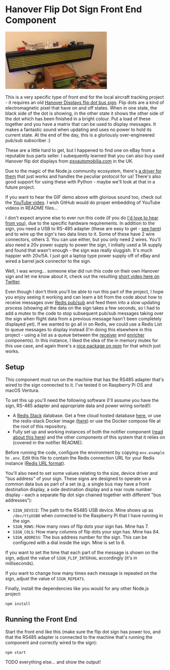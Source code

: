 # Hanover Flip Dot Sign Front End Component

![demo](flipdot_demo.gif)

This is a very specific type of front end for the local aircraft tracking project - it requires an old [Hanover Displays flip dot bus sign](https://www.hanoverdisplays.com/about-us/our-history/).  Flip dots are a kind of electromagnetic pixel that have on and off states.  When in one state, the black side of the dot is showing, in the other state it shows the other side of the dot which has been finished in a bright colour.  Put a load of these together and you have a matrix that can be used to display messages.  It makes a fantastic sound when updating and uses no power to hold its current state.  At the end of the day, this is a gloriously over-engineered pub/sub subscriber :)

These are a little hard to get, but I happened to find one on eBay from a reputable bus parts seller.  I subequently learned that you can also buy used Hanover flip dot displays from [psvautomobilia.com](https://psvautomobilia.com/?product_cat=hanover-flip-dots) in the UK.

Due to the magic of the Node.js community ecosystem, there's [a driver for them](https://www.npmjs.com/package/flipdot-display) that just works and handles the peculiar protocol for us!  There's also good support for using these with Python - maybe we'll look at that in a future project.


If you want to hear the GIF demo above with glorious sound too, check out the [YouTube video](https://www.youtube.com/watch?v=iHm3GZCyKmE).  I wish GitHub would do proper embedding of YouTube videos in README files...

I don't expect anyone else to ever run this code (if you do [I'd love to hear from you](https://simonprickett.dev/contact/)), due to the specific hardware requirements.  In addition to the sign, you need a USB to RS-485 adapter (these are easy to get - [see here](https://www.amazon.co.uk/MODOVER-Converter-Adapter-Supports-Window/dp/B0BS48G5QZ/)) and to wire up the sign's two data lines to it.  Some of these have 2 wire connectors, others 3.  You can use either, but you only need 2 wires.  You'll also need a 20v power supply to power the sign, I initially used a 1A supply and found that wasn't enough - the sign was really sluggish.  It's much happier with 20v/5A.  I just got a laptop type power supply off of eBay and wired a barrel jack connector to the sign.

Well, I was wrong... someone else did run this code on their own Hanover sign and let me know about it, check out the resulting [short video here on Twitter](https://twitter.com/jaket91/status/1644128357175504896).

Even though I don't think you'll be able to run this part of the project, I hope you enjoy seeing it working and can learn a bit from the code about how to receive messages over [Redis pub/sub](https://redis.io/docs/manual/pubsub/) and feed them into a slow updating process (showing all the data on the sign takes a few seconds, so I had to add a mutex to the code to stop subsequent pub/sub messages taking over the sign when flight data from a previous message hasn't been completely displayed yet).  If we wanted to go all in on Redis, we could use a Redis List to queue messages to display instead (I'm doing this elsewhere in this project - using a list as a queue between the [receiver](../../receiver) and [enricher](../../enricher) components).  In this instance, I liked the idea of the in memory mutex for this use case, and again there's a [nice package on npm](https://www.npmjs.com/package/async-mutex) for that which just works.

## Setup

This component must run on the machine that has the RS485 adapter that's wired to the sign connected to it.  I've tested it on Raspberry Pi OS and macOS Ventura.

To set this up you'll need the following software (I'll assume you have the sign, RS-485 adapter and appropriate data and power wiring sorted!):

* A [Redis Stack](https://redis.io/docs/stack/get-started/) database.  Get a free cloud hosted database [here](https://redis.com/try-free), or use the redis-stack Docker image ([here](https://hub.docker.com/r/redis/redis-stack)) or use the Docker compose file at the root of this repository.
* Fully set up and working instances of both the notifier component ([read about this here](../../notifier/README.md)) and the other components of this system that it relies on (covered in the notifier README).

Before running the code, configure the environment by copying `env.example` to `.env`.  Edit this file to contain the Redis connection URL for your Redis instance ([Redis URL format](https://www.iana.org/assignments/uri-schemes/prov/redis)).

You'll also need to set some values relating to the size, device driver and "bus address" of your sign.  These signs are designed to operate on a common data bus as part of a set (e.g. a single bus may have a front destination display, a side destination display and a rear route number display - each a separate flip dot sign chained together with different "bus addresses"):

* `SIGN_DEVICE`: The path to the RS485 USB device.  Mine shows up as `/dev/ttyUSB0` when connected to the Raspberry Pi that I have running in the sign.
* `SIGN_ROWS`: How many rows of flip dots your sign has.  Mine has 7.
* `SIGN_COLS`: How many columns of flip dots your sign has.  Mine has 84.
* `SIGN_ADDRESS`: The bus address number for the sign.  This can be configured with a dial inside the sign.  Mine is set to 6.

If you want to set the time that each part of the message is shown on the sign, adjust the value of `SIGN_FLIP_INTERVAL` accordingly (it's in milliseconds).

If you want to change how many times each message is repeated on the sign, adjust the value of `SIGN_REPEATS`.

Finally, install the dependencies like you would for any other Node.js project:

```
npm install
```

## Running the Front End

Start the front end like this (make sure the flip dot sign has power too, and that the RS485 adapter is connected to the machine that's running the component and correctly wired to the sign):

```
npm start
```

TODO everything else... and show the output!